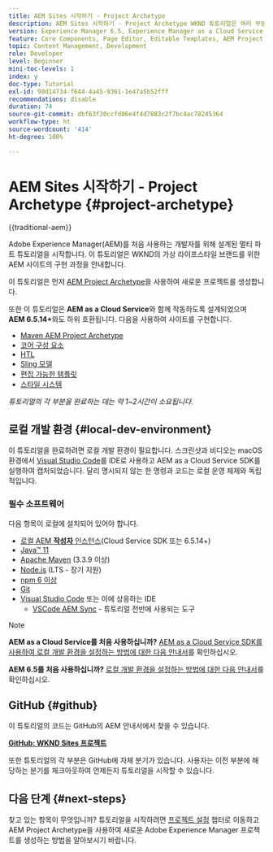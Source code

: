 ```yaml
---
title: AEM Sites 시작하기 - Project Archetype
description: AEM Sites 시작하기 - Project Archetype WKND 튜토리얼은 여러 부분으로 구성된 튜토리얼로, Adobe Experience Manager를 처음 사용하는 개발자를 위해 설계되었습니다. 튜토리얼은 WKND라는 가상의 라이프스타일 브랜드를 위한 AEM 사이트의 구현 과정을 안내합니다. 튜토리얼은 프로젝트 설정, Maven Archetypes, 핵심 구성 요소, 편집 가능한 템플릿, 클라이언트 라이브러리, 구성 요소 개발과 같은 기본 주제를 다룹니다
version: Experience Manager 6.5, Experience Manager as a Cloud Service
feature: Core Components, Page Editor, Editable Templates, AEM Project Archetype
topic: Content Management, Development
role: Developer
level: Beginner
mini-toc-levels: 1
index: y
doc-type: Tutorial
exl-id: 90d14734-f644-4a45-9361-1e47a5b52fff
recommendations: disable
duration: 74
source-git-commit: dbf63f30ccfd06e4f4d7883c2f7bc4ac78245364
workflow-type: ht
source-wordcount: '414'
ht-degree: 100%

---
```


# AEM Sites 시작하기 - Project Archetype {#project-archetype}

{{traditional-aem}}

Adobe Experience Manager(AEM)를 처음 사용하는 개발자를 위해 설계된 멀티 파트 튜토리얼을 시작합니다. 이 튜토리얼은 WKND의 가상 라이프스타일 브랜드를 위한 AEM 사이트의 구현 과정을 안내합니다.

이 튜토리얼은 먼저 [AEM Project Archetype](https://experienceleague.adobe.com/docs/experience-manager-core-components/using/developing/archetype/overview.html)을 사용하여 새로운 프로젝트를 생성합니다.

또한 이 튜토리얼은 **AEM as a Cloud Service**&#x200B;와 함께 작동하도록 설계되었으며 **AEM 6.5.14+**&#x200B;와도 하위 호환됩니다. 다음을 사용하여 사이트를 구현합니다.

* [Maven AEM Project Archetype](https://experienceleague.adobe.com/docs/experience-manager-core-components/using/developing/archetype/overview.html)
* [코어 구성 요소](https://experienceleague.adobe.com/docs/experience-manager-core-components/using/introduction.html)
* [HTL](https://experienceleague.adobe.com/docs/experience-manager-htl/content/getting-started.html)
* [Sling 모델](https://sling.apache.org/documentation/bundles/models.html)
* [편집 가능한 템플릿](https://experienceleague.adobe.com/docs/experience-manager-learn/sites/page-authoring/template-editor-feature-video-use.html)
* [스타일 시스템](https://experienceleague.adobe.com/docs/experience-manager-learn/sites/page-authoring/style-system-feature-video-use.html)

*튜토리얼의 각 부분을 완료하는 데는 약 1~2시간이 소요됩니다.*

## 로컬 개발 환경 {#local-dev-environment}

이 튜토리얼을 완료하려면 로컬 개발 환경이 필요합니다. 스크린샷과 비디오는 macOS 환경에서 [Visual Studio Code](https://code.visualstudio.com/)를 IDE로 사용하고 AEM as a Cloud Service SDK를 실행하여 캡처되었습니다. 달리 명시되지 않는 한 명령과 코드는 로컬 운영 체제와 독립적입니다.

### 필수 소프트웨어

다음 항목이 로컬에 설치되어 있어야 합니다.

* [로컬 AEM **작성자** 인스턴스](https://experience.adobe.com/#/downloads)&#x200B;(Cloud Service SDK 또는 6.5.14+)
* [Java™ 11](https://downloads.experiencecloud.adobe.com/content/software-distribution/en/general.html)
* [Apache Maven](https://maven.apache.org/) (3.3.9 이상)
* [Node.js](https://nodejs.org/en/) (LTS - 장기 지원)
* [npm 6 이상](https://www.npmjs.com/)
* [Git](https://git-scm.com/)
* [Visual Studio Code](https://code.visualstudio.com/) 또는 이에 상응하는 IDE
   * [VSCode AEM Sync](https://marketplace.visualstudio.com/items?itemName=yamato-ltd.vscode-aem-sync) - 튜토리얼 전반에 사용되는 도구

>[!NOTE]
>
> **AEM as a Cloud Service를 처음 사용하십니까?** [AEM as a Cloud Service SDK를 사용하여 로컬 개발 환경을 설정하는 방법에 대한 다음 안내서](https://experienceleague.adobe.com/docs/experience-manager-learn/cloud-service/local-development-environment-set-up/overview.html?lang=ko)를 확인하십시오.
>
> **AEM 6.5를 처음 사용하십니까?** [로컬 개발 환경을 설정하는 방법에 대한 다음 안내서](https://experienceleague.adobe.com/docs/experience-manager-learn/foundation/development/set-up-a-local-aem-development-environment.html?lang=ko)를 확인하십시오.

## GitHub {#github}

이 튜토리얼의 코드는 GitHub의 AEM 안내서에서 찾을 수 있습니다.

**[GitHub: WKND Sites 프로젝트](https://github.com/adobe/aem-guides-wknd)**

또한 튜토리얼의 각 부분은 GitHub에 자체 분기가 있습니다. 사용자는 이전 부분에 해당하는 분기를 체크아웃하여 언제든지 튜토리얼을 시작할 수 있습니다.

## 다음 단계 {#next-steps}

찾고 있는 항목이 무엇입니까? 튜토리얼을 시작하려면 [프로젝트 설정](project-setup.md) 챕터로 이동하고 AEM Project Archetype을 사용하여 새로운 Adobe Experience Manager 프로젝트를 생성하는 방법을 알아보시기 바랍니다.
